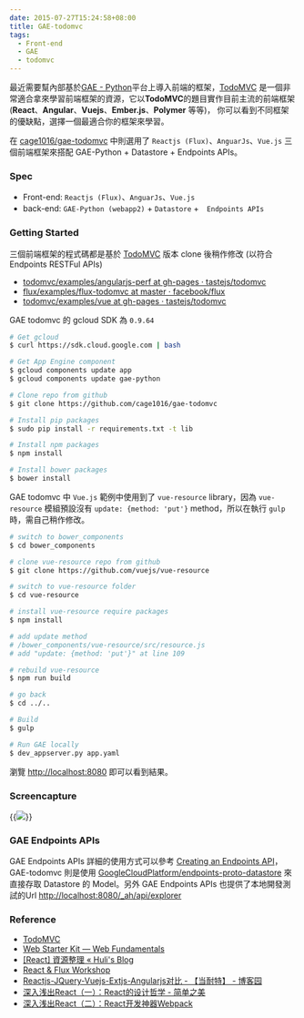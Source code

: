 ```yaml
---
date: 2015-07-27T15:24:58+08:00
title: GAE-todomvc
tags:
  - Front-end
  - GAE
  - todomvc
---
```


最近需要幫內部基於[GAE - Python](https://cloud.google.com/appengine/docs/python/)平台上導入前端的框架，[TodoMVC](http://todomvc.com/)
是一個非常適合拿來學習前端框架的資源，它以**TodoMVC**的題目實作目前主流的前端框架(**React**、**Angular**、**Vuejs**、**Ember.js**、**Polymer** 等等)，
你可以看到不同框架的優缺點，選擇一個最適合你的框架來學習。

在 [cage1016/gae-todomvc](https://github.com/cage1016/gae-todomvc) 中則選用了 `Reactjs (Flux)`、`AnguarJs`、`Vue.js` 三個前端框架來搭配 GAE-Python + Datastore + Endpoints APIs。

<!--more-->

### Spec

- Front-end: `Reactjs (Flux)`、`AnguarJs`、`Vue.js`
- back-end: `GAE-Python (webapp2)` + `Datastore` +　`Endpoints APIs`

### Getting Started

三個前端框架的程式碼都是基於 [TodoMVC](http://todomvc.com/) 版本 clone 後稍作修改 (以符合 Endpoints RESTFul APIs)

- [todomvc/examples/angularjs-perf at gh-pages · tastejs/todomvc](https://github.com/tastejs/todomvc/tree/gh-pages/examples/angularjs-perf)
- [flux/examples/flux-todomvc at master · facebook/flux](https://github.com/facebook/flux/tree/master/examples/flux-todomvc/)
- [todomvc/examples/vue at gh-pages · tastejs/todomvc](https://github.com/tastejs/todomvc/tree/gh-pages/examples/vue)

GAE todomvc 的 gcloud SDK 為 `0.9.64`

```sh
# Get gcloud
$ curl https://sdk.cloud.google.com | bash

# Get App Engine component
$ gcloud components update app
$ gcloud components update gae-python

# Clone repo from github
$ git clone https://github.com/cage1016/gae-todomvc

# Install pip packages
$ sudo pip install -r requirements.txt -t lib

# Install npm packages
$ npm install

# Install bower packages
$ bower install
```

GAE todomvc 中 `Vue.js` 範例中使用到了 `vue-resource` library，因為 `vue-resource` 模組預設沒有 `update: {method: 'put'}` method，所以在執行 `gulp` 時，需自己稍作修改。

```sh
# switch to bower_components
$ cd bower_components

# clone vue-resource repo from github
$ git clone https://github.com/vuejs/vue-resource

# switch to vue-resource folder
$ cd vue-resource

# install vue-resource require packages
$ npm install

# add update method
# /bower_components/vue-resource/src/resource.js
# add "update: {method: 'put'}" at line 109

# rebuild vue-resource
$ npm run build

# go back
$ cd ../..

# Build
$ gulp

# Run GAE locally
$ dev_appserver.py app.yaml
```

瀏覽 [http://localhost:8080](http://localhost:8080) 即可以看到結果。

### Screencapture

{{<img src="images/posts/gae-todomvc-1.png">}}

### GAE Endpoints APIs

GAE Endpoints APIs 詳細的使用方式可以參考 [Creating an Endpoints API](https://cloud.google.com/appengine/docs/python/endpoints/create_api)，
GAE-todomvc 則是使用 [GoogleCloudPlatform/endpoints-proto-datastore](https://github.com/GoogleCloudPlatform/endpoints-proto-datastore) 來直接存取 Datastore 的 Model。另外 GAE Endpoints APIs 也提供了本地開發測試的Url [http://localhost:8080/_ah/api/explorer](http://localhost:8080/_ah/api/explorer)

### Reference
- [TodoMVC](http://todomvc.com/)
- [Web Starter Kit — Web Fundamentals](https://developers.google.com/web/tools/starter-kit/)
- [[React] 資源整理 « Huli's Blog](http://huli.logdown.com/posts/276040-react-resource-consolidation)
- [React & Flux Workshop](http://www.slideshare.net/xmlilley/react-flux-50660816)
- [Reactjs-JQuery-Vuejs-Extjs-Angularjs对比 - 【当耐特】 - 博客园](http://www.cnblogs.com/iamzhanglei/p/4481521.html)
- [深入浅出React（一）：React的设计哲学 - 简单之美](http://www.infoq.com/cn/articles/react-art-of-simplity)
- [深入浅出React（二）：React开发神器Webpack](http://www.infoq.com/cn/articles/react-and-webpack?utm_source=infoq&utm_medium=related_content_link&utm_campaign=relatedContent_articles_clk)
